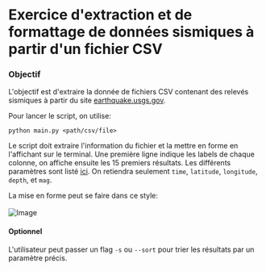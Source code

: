 # Exercice d'extraction et de formattage de données sismiques à partir d'un fichier CSV

### Objectif
L'objectif est d'extraire la donnée de fichiers CSV contenant des relevés sismiques à partir du site [earthquake.usgs.gov](https://earthquake.usgs.gov/earthquakes/feed/v1.0/csv.php).

Pour lancer le script, on utilise:
```shell
python main.py <path/csv/file>
```

Le script doit extraire l'information du fichier et la mettre en forme en l'affichant sur le terminal. Une première ligne indique les labels de chaque colonne, 
on affiche ensuite les 15 premiers résultats.
Les différents paramètres sont listé [ici](https://earthquake.usgs.gov/earthquakes/feed/v1.0/csv.php). On retiendra seulement `time`, `latitude`, `longitude`, `depth`, et `mag`.

La mise en forme peut se faire dans ce style:<br><br>
![Image](https://i.ytimg.com/vi/qZMX2qUJRoU/hqdefault.jpg)


#### Optionnel

L'utilisateur peut passer un flag `-s` ou `--sort` pour trier les résultats par un paramètre précis.
